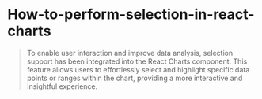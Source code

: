 # How-to-perform-selection-in-react-charts
>To enable user interaction and improve data analysis, selection support has been integrated into the React Charts component. This feature allows users to effortlessly select and highlight specific data points or ranges within the chart, providing a more interactive and insightful experience.
